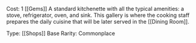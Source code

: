 Cost: 1 [[Gems]]
A standard kitchenette with all the typical amenities: a stove, refrigerator, oven, and sink. This gallery is where the cooking staff prepares the daily cuisine that will be later served in the [[Dining Room]].

Type: [[Shops]]
Base Rarity: Commonplace